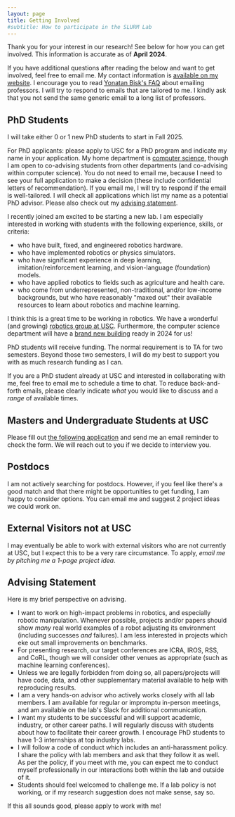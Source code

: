 ```yaml
---
layout: page
title: Getting Involved
#subtitle: How to participate in the SLURM Lab
---
```


Thank you for your interest in our research! See below for how you can get
involved. This information is accurate as of **April 2024**.

If you have additional questions after reading the below and want to get involved, feel free to email me.
My contact information is [available on my website](https://danielseita.github.io/).
I encourage you to read [Yonatan Bisk's FAQ](https://yonatanbisk.com/emailing_professors.html) about emailing professors.
I will try to respond to emails that are tailored to me.
I kindly ask that you not send the same generic email to a long list of professors.

## PhD Students

I will take either 0 or 1 new PhD students to start in Fall 2025. 

For PhD applicants: please apply to USC for a PhD program and indicate my name in 
your application. My home department is [computer science](https://www.cs.usc.edu/), 
though I am open to co-advising students from other departments (and co-advising
within computer science). You do not need to email me, because I need to see your
full application to make a decision (these include confidential letters of
recommendation). If you email me, I will try to respond if the email is well-tailored. 
I will check all applications which list my name as a potential PhD advisor. 
Please also check out my [advising statement](#advising-statement).

I recently joined am excited to be starting a new lab. I am especially interested in 
working with students with the following experience, skills, or criteria:

- who have built, fixed, and engineered robotics hardware.
- who have implemented robotics or physics simulators.
- who have significant experience in deep learning, imitation/reinforcement
  learning, and vision-language (foundation) models.
- who have applied robotics to fields such as agriculture and health care.
- who come from underrepresented, non-traditional, and/or low-income
backgrounds, but who have reasonably "maxed out" their available resources to
learn about robotics and machine learning.

I think this is a great time to be working in robotics. We have a wonderful (and
growing) [robotics group at USC][3]. Furthermore, the computer science
department will have a [brand new building][4] ready in 2024 for us!

PhD students will receive funding. The normal requirement is to TA for two
semesters. Beyond those two semesters, I will do my best to support you with as
much research funding as I can.

If you are a PhD student already at USC and interested in collaborating with me,
feel free to email me to schedule a time to chat. To reduce back-and-forth
emails, please clearly indicate *what* you would like to discuss and a *range*
of available times.

## Masters and Undergraduate Students at USC

Please fill out [the following application][1] and send me an email reminder to
check the form.  We will reach out to you if we decide to interview you.

## Postdocs

I am not actively searching for postdocs. However, if you feel like there's a
good match and that there might be opportunities to get funding, I am happy to
consider options. You can email me and suggest 2 project ideas we could work on.

## External Visitors not at USC

I may eventually be able to work with external visitors who are not currently
at USC, but I expect this to be a very rare circumstance. 
To apply, *email me by pitching me a 1-page project idea*.


## Advising Statement

Here is my brief perspective on advising.

- I want to work on high-impact problems in robotics, and especially robotic
  manipulation. Whenever possible, projects and/or papers should show *many*
  real world examples of a robot adjusting its environment (including successes
  *and* failures). I am less interested in projects which eke out small
  improvements on benchmarks.
- For presenting research, our target conferences are ICRA, IROS, RSS, and
  CoRL, though we will consider other venues as appropriate (such as machine
  learning conferences).
- Unless we are legally forbidden from doing so, all papers/projects will have
  code, data, and other supplementary material available to help with
  reproducing results.
- I am a very hands-on advisor who actively works closely with all lab members.
  I am available for regular or impromptu in-person meetings, and am available
  on the lab's Slack for additional communication.
- I want my students to be successful and will support academic, industry, or
  other career paths. I will regularly discuss with students about how to
  facilitate their career growth. I encourage PhD students to have 1-3
  internships at top industry labs.
- I will follow a code of conduct which includes an anti-harassment policy.
  I share the policy with lab members and ask that they follow it as well. As
  per the policy, if you meet with me, you can expect me to conduct myself
  professionally in our interactions both within the lab and outside of it.
- Students should feel welcomed to challenge me. If a lab policy is not working,
  or if my research suggestion does not make sense, say so.

If this all sounds good, please apply to work with me!


[1]:https://docs.google.com/forms/d/e/1FAIpQLSc0GzWxX3vGoNFGGHwIk-2SjCAO6npQzN7WsVJjaUfymiEDiA/viewform?usp=sf_link
[3]:https://rasc.usc.edu/
[4]:https://viterbischool.usc.edu/ginsburghall/
